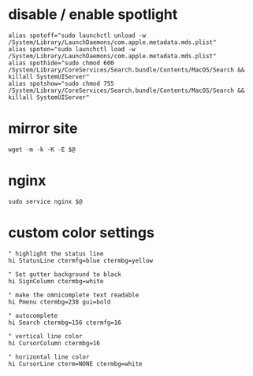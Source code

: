 # disable / enable spotlight

    alias spotoff="sudo launchctl unload -w /System/Library/LaunchDaemons/com.apple.metadata.mds.plist"
    alias spoton="sudo launchctl load -w /System/Library/LaunchDaemons/com.apple.metadata.mds.plist"
    alias spothide="sudo chmod 600 /System/Library/CoreServices/Search.bundle/Contents/MacOS/Search && killall SystemUIServer"
    alias spotshow="sudo chmod 755 /System/Library/CoreServices/Search.bundle/Contents/MacOS/Search && killall SystemUIServer"

# mirror site

    wget -m -k -K -E $@

# nginx

    sudo service nginx $@

# custom color settings

    " highlight the status line
    hi StatusLine ctermfg=blue ctermbg=yellow

    " Set gutter background to black
    hi SignColumn ctermbg=white

    " make the omnicomplete text readable
    hi Pmenu ctermbg=238 gui=bold

    " autocomplete
    hi Search ctermbg=156 ctermfg=16

    " vertical line color
    hi CursorColumn ctermbg=16

    " horizontal line color
    hi CursorLine cterm=NONE ctermbg=white
